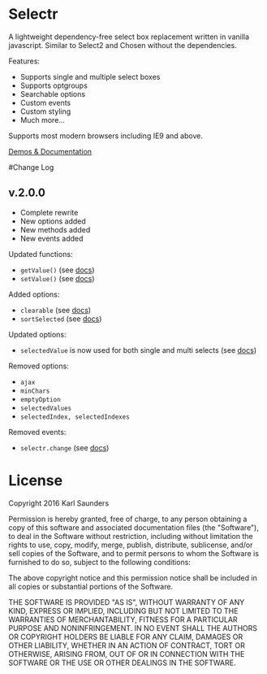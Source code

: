 # Selectr
A lightweight dependency-free select box replacement written in vanilla javascript. Similar to Select2 and Chosen without the dependencies.

Features:

* Supports single and multiple select boxes
* Supports optgroups
* Searchable options
* Custom events
* Custom styling
* Much more...

Supports most modern browsers including IE9 and above.

[Demos & Documentation](http://mobius.ovh/docs/selectr)

#Change Log

## v.2.0.0
* Complete rewrite
* New options added
* New methods added
* New events added

Updated functions:
* `getValue()` (see [docs](http://mobius.ovh/docs/selectr/pages/functions))
* `setValue()` (see [docs](http://mobius.ovh/docs/selectr/pages/functions))

Added options:
* `clearable` (see [docs](http://mobius.ovh/docs/selectr/pages/options-2))
* `sortSelected` (see [docs](http://mobius.ovh/docs/selectr/pages/options-2))

Updated options:
* `selectedValue` is now used for both single and multi selects (see [docs](http://mobius.ovh/docs/selectr/pages/options-2))

Removed options:

* `ajax`
* `minChars`
* `emptyOption`
* `selectedValues`
* `selectedIndex, selectedIndexes`

Removed events:
* `selectr.change` (see [docs](http://mobius.ovh/docs/selectr/pages/events-2))

# License
Copyright 2016 Karl Saunders

Permission is hereby granted, free of charge, to any person obtaining a copy of this software and associated documentation files (the "Software"), to deal in the Software without restriction, including without limitation the rights to use, copy, modify, merge, publish, distribute, sublicense, and/or sell copies of the Software, and to permit persons to whom the Software is furnished to do so, subject to the following conditions:

The above copyright notice and this permission notice shall be included in all copies or substantial portions of the Software.

THE SOFTWARE IS PROVIDED "AS IS", WITHOUT WARRANTY OF ANY KIND, EXPRESS OR IMPLIED, INCLUDING BUT NOT LIMITED TO THE WARRANTIES OF MERCHANTABILITY, FITNESS FOR A PARTICULAR PURPOSE AND NONINFRINGEMENT. IN NO EVENT SHALL THE AUTHORS OR COPYRIGHT HOLDERS BE LIABLE FOR ANY CLAIM, DAMAGES OR OTHER LIABILITY, WHETHER IN AN ACTION OF CONTRACT, TORT OR OTHERWISE, ARISING FROM, OUT OF OR IN CONNECTION WITH THE SOFTWARE OR THE USE OR OTHER DEALINGS IN THE SOFTWARE.
